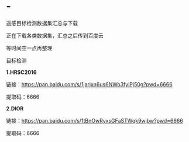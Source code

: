 # -
遥感目标检测数据集汇总与下载

正在下载各类数据集，汇总之后传到百度云

等时间空一点再整理

目标检测

**1.HRSC2016**

链接：https://pan.baidu.com/s/1jarjxn6us6NWo3fylPj50g?pwd=6666 

提取码：6666

**2.DIOR**

链接：https://pan.baidu.com/s/1tBnOwRyxsGFaSTWqk9wjbw?pwd=6666 

提取码：6666


